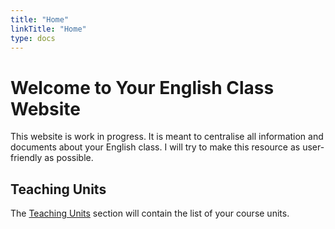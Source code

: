 ```yaml
---
title: "Home"
linkTitle: "Home"
type: docs
---
```


# Welcome to Your English Class Website

This website is work in progress. It is meant to centralise all information and documents about your English class. I will try to make this resource as user-friendly as possible.

## Teaching Units

The [Teaching Units](/docs/) section will contain the list of your course units.
